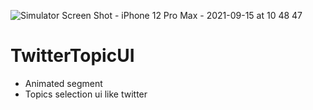 ![Simulator Screen Shot - iPhone 12 Pro Max - 2021-09-15 at 10 48 47](https://user-images.githubusercontent.com/10805452/133475705-0610826f-fe8d-4b91-b39c-9cdae0f73ba5.png)
# TwitterTopicUI
- Animated segment
- Topics selection ui like twitter

